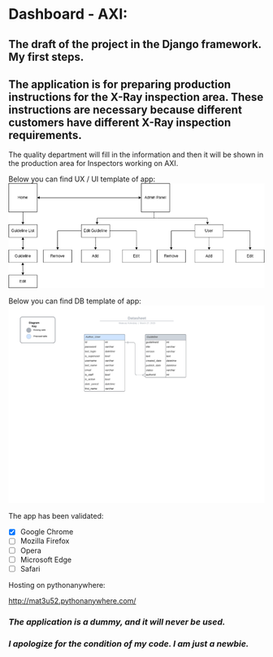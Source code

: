 # Dashboard - AXI:
## The draft of the project in the Django framework. My first steps.
## The application is for preparing production instructions for the X-Ray inspection area. These instructions are necessary because different customers have different X-Ray inspection requirements.
The quality department will fill in the information and then it will be shown in the production area for Inspectors working on AXI. 

Below you can find UX / UI template of app:
![Screenshot of UX template.](https://github.com/Mat3u52/Dashboard/blob/main/UX_Dashboard.drawio.png)

Below you can find DB template of app:
![Screenshot of DB template.](https://github.com/Mat3u52/Dashboard/blob/main/Datasheet.png)


The app has been validated:
- [X] Google Chrome
- [ ] Mozilla Firefox
- [ ] Opera
- [ ] Microsoft Edge
- [ ] Safari

Hosting on pythonanywhere:

http://mat3u52.pythonanywhere.com/

### *The application is a dummy, and it will never be used.*

### *I apologize for the condition of my code. I am just a newbie.*
